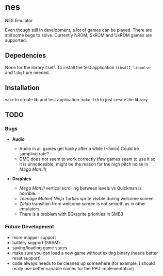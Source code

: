 # nes

NES Emulator

Even though still in development, a lot of games can be played. There are still some bugs to solve.
Currently NROM, SxROM and UxROM games are supported.

## Depedencies

None for the library itself.
To install the test application `libsdl2`, `libpulse` and `libgl` are needed.

## Installation

`make` to create lib and test application.
`make lib` to just create the library.

## TODO

### Bugs

* **Audio**
	* Audio in all games get hacky after a while (~5min) Could be sampling rate?
	* DMC does not seem to work correctly (few games seem to use it so it is unnoticeable, might be the reason for the high pitch noise in *Mega Man II*)

* **Graphics**
	* *Mega Man II* vertical scrolling between levels vs Quickman is horrible.
	* *Teenage Mutant Ninja Turtles* sprite visible during welcome screen.
	* *Zelda* transition from welcome screen is not smooth as in other emulators.
	* There is a problem with BG/sprite priorities in SMB3

### Future Development

* more mapper support
* battery support (SRAM)
* saving/loading game states
* make sure you can load a new game without exiting binary (needs better reset support)
* code always needs to be cleaned up somewhere (for example, I should really use better variable names for the PPU implementation)
